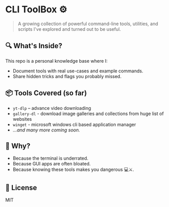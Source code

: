 # CLI ToolBox ⚙️

> A growing collection of powerful command-line tools, utilities, and scripts I've explored and turned out to be useful.

## 🔍 What's Inside?

This repo is a personal knowledge base where I:
- Document tools with real use-cases and example commands.
- Share hidden tricks and flags you probably missed.

## 📦 Tools Covered (so far)

- `yt-dlp` – advance video downloading
- `gallery-dl` - download image galleries and collections from huge list of websites
- `winget` - microsoft windows cli based application manager
- *...and many more coming soon.*

## 🧠 Why?

- Because the terminal is underrated.
- Because GUI apps are often bloated.
- Because knowing these tools makes you dangerous 💻⚔️.


## 📜 License

MIT
